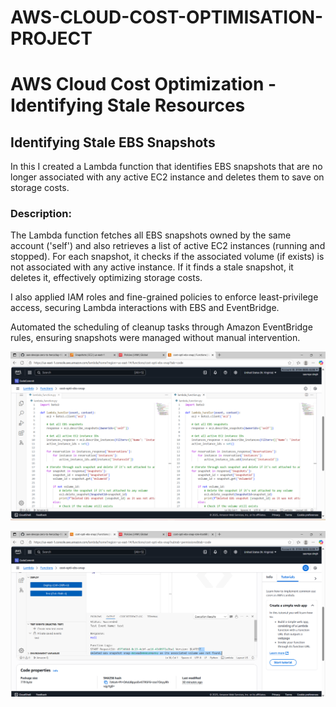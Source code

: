 # AWS-CLOUD-COST-OPTIMISATION-PROJECT
# AWS Cloud Cost Optimization - Identifying Stale Resources

## Identifying Stale EBS Snapshots

In this I created a Lambda function that identifies EBS snapshots that are no longer associated with any active EC2 instance and deletes them to save on storage costs.

### Description:

The Lambda function fetches all EBS snapshots owned by the same account ('self') and also retrieves a list of active EC2 instances (running and stopped). For each snapshot, it checks if the associated volume (if exists) is not associated with any active instance. If it finds a stale snapshot, it deletes it, effectively optimizing storage costs.

I also applied IAM roles and fine-grained policies to enforce least-privilege access, securing Lambda interactions with EBS and EventBridge.

Automated the scheduling of cleanup tasks through Amazon EventBridge rules, ensuring snapshots were managed without manual intervention.



![alt text](<Screenshot (90).png>)

![alt text](<Screenshot (89).png>)



